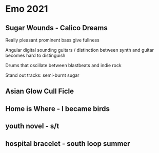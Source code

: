 # Emo 2021
## Sugar Wounds - Calico Dreams
Really pleasant prominent bass give fullness

Angular digital sounding guitars / distinction between synth and guitar becomes hard to distinguish

Drums that oscillate between blastbeats and indie rock

Stand out tracks: semi-burnt sugar
## Asian Glow Cull Ficle
## Home is Where - I became birds
## youth novel - s/t
## hospital bracelet - south loop summer